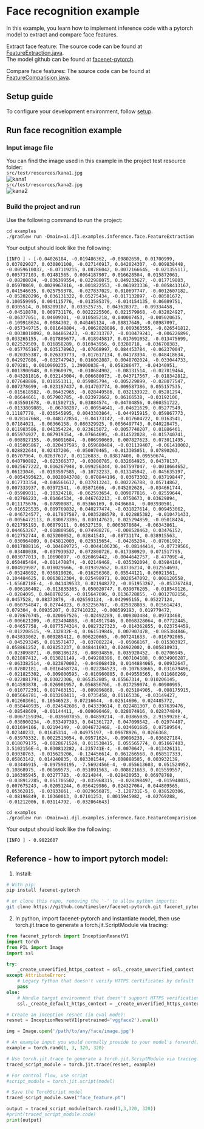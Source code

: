# Face recognition example

In this example, you learn how to implement inference code with a pytorch model to extract and compare face features.

Extract face feature:
The source code can be found at [FeatureExtraction.java](https://github.com/awslabs/djl/blob/master/examples/src/main/java/ai/djl/examples/inference/face/FeatureExtraction.java).  
The model github can be found at [facenet-pytorch](https://github.com/timesler/facenet-pytorch).

Compare face features:
The source code can be found at [FeatureComparision.java](https://github.com/awslabs/djl/blob/master/examples/src/main/java/ai/djl/examples/inference/face/FeatureComparision.java).  

## Setup guide

To configure your development environment, follow [setup](../../docs/development/setup.md).

## Run face recognition example

### Input image file
You can find the image used in this example in the project test resource folder:  
 `src/test/resources/kana1.jpg`  
![kana1](../src/test/resources/kana1.jpg)     
 `src/test/resources/kana2.jpg`  
![kana2](../src/test/resources/kana2.jpg)  

### Build the project and run
Use the following command to run the project:

```
cd examples
./gradlew run -Dmain=ai.djl.examples.inference.face.FeatureExtraction
```

Your output should look like the following:

```text
[INFO ] - [-0.04026184, -0.019486362, -0.09802659, 0.01700999, 0.037829027, 0.030801108, -0.027146917, 0.042024307, -0.009838448, -0.0059610037, -0.07119215, 0.08786042, 0.0072166645, -0.021355117, 0.005737103, 0.01481565, 0.0064187907, 0.016628504, 0.015872061, -0.08208024, -0.036399554, 0.022988075, 0.049233627, -0.017719803, 0.05970869, 0.0029967816, -0.001822553, -0.061923336, -0.0058413167, 0.041546635, 0.025759378, -0.027837029, 0.010697747, -0.0012607182, -0.052020296, 0.036131322, 0.05275434, -0.017132897, -0.08581672, 0.100559995, 0.004115776, -0.013585379, -0.014154135, 0.06089751, 0.0305514, 0.003209107, 0.033525735, 0.043628372, -0.09334458, -0.04518878, 0.009731176, 0.0022225506, 0.021579968, -0.032024927, -0.06377051, 0.04609301, -0.010585218, 0.040007453, -0.005020635, -0.109918624, 0.0084302, 0.040465124, -0.08817649, -0.08987097, -0.057349715, 0.081648804, -0.0062028086, 0.009363555, -0.026541812, -0.0038018092, 0.044862423, -0.02313707, -0.010479241, -0.006226896, 0.033265155, -0.017805677, -0.018945817, 0.017691052, -0.013475699, 0.022529509, 0.016858289, 0.016943956, 0.03288718, -0.036700383, -0.057765167, 0.035178963, -0.07668997, 0.084453784, -0.062370047, -0.020355387, 0.026339773, -0.017617134, 0.04173394, -0.048418634, 0.042927686, -0.032747943, 0.016062887, 0.0048702024, -0.033044733, 0.079281, 0.0010960235, 1.3900083E-4, 0.058286477, -0.04340951, 0.0013900948, 0.03960979, -0.010684902, -0.08131514, -0.027819464, -0.043281816, 0.032143004, 0.006680073, -0.043717567, -0.018342812, 0.077648886, 0.010551311, 0.059085794, -0.005229899, -0.028077547, 0.007278699, -0.023197437, 0.014703774, 0.009587386, 0.055157535, -0.015618582, -0.06432965, -0.028449586, 0.032133922, 0.05281294, -0.06644661, 0.057903785, -0.023972662, 0.06166538, -0.03192106, -0.035501678, -0.01502715, 0.03884574, -0.04704856, 0.060351722, -0.0133809885, -0.06708287, -0.00954641, -0.04621629, 0.05277549, 0.11187778, -0.036545895, 0.0043303864, -0.044915915, 0.059867773, -0.028147668, -0.048172854, -0.04173142, -0.017604722, 0.0163541, 0.07184021, -0.06366158, 0.080329925, 0.0056497743, 0.040228475, 0.011983586, 0.041354224, 0.023615072, -0.0057740207, 0.01886461, 0.055974927, 0.087919354, -0.07664695, -0.014522028, -0.015740741, -0.008927155, -0.06091684, -0.006990669, 0.007827623, 0.073011495, -0.015005867, -0.020437595, 0.059680484, -0.031139407, -0.061410002, 0.028822644, 0.02437206, -0.050070465, -0.013305051, 0.07890263, 0.05707964, 0.02637617, 0.01126833, 0.03817408, 0.09550674, 0.040790882, -0.023366377, -0.03800785, 0.032664925, 0.04378137, 0.0025677222, 0.016267948, 0.099256344, 0.047597047, -0.0018664652, 0.06123046, -0.0103597585, -0.10732233, 0.013145942, -0.045635197, -0.0054395623, 0.0020043708, 0.070844196, 0.03673302, 0.037198447, 0.017733354, -0.046561617, 0.037813243, 0.002226788, 0.05714862, 0.007333937, 0.03972541, -0.05871666, -0.045202628, -0.034661744, -0.05909011, -0.10324218, -0.062593654, 0.009877816, -0.02559644, -0.02766223, -0.01464534, -0.046762213, -0.0750673, 0.03629894, 0.011175676, -0.07898087, 0.05366169, 0.0436684, -0.003930501, -0.016525535, 0.009769832, 0.040277474, -0.031827614, 0.009453062, -0.046724577, -0.017037587, 0.0035288578, 0.022885382, -0.010471433, -0.0056472113, 0.030873396, 0.030147621, 0.025294859, -0.05018424, 0.021795193, 0.06879111, 0.06327159, 0.0063878684, -0.06343861, 0.044653267, -0.018809505, 0.074988276, -0.008528463, 0.03476152, 0.012752744, 0.025200052, 0.02841543, -0.08731174, 0.038915563, -0.030964809, 0.043812003, 0.029315654, -0.04265204, -0.07061982, 0.0017888116, -0.104689725, -0.0044106236, -0.08144414, -0.07739566, -0.03480038, -0.037939537, 0.072800726, 0.017380929, 0.071517795, 0.003077013, 0.10690897, -0.026069442, -0.0044642757, -8.47709E-4, 0.050485484, -0.011470874, -0.02149468, -0.035392094, 0.03984104, 0.004919987, 0.018029666, -0.019392652, 0.03736214, 0.012554693, -0.05248692, 0.036819026, -0.016256368, 0.05544121, 0.06921561, 0.104484625, 0.0063812304, 0.025498971, 0.0026547092, 0.008120558, -1.6568718E-4, -0.041439533, 0.021948272, -0.051953267, -0.053767484, -0.006186402, -0.013835365, 0.050020747, 0.039076205, -0.018549126, -0.0284095, 0.048878256, -0.015647696, 0.0136728855, -0.0012782156, 0.0457528, 0.08373879, -0.026593124, -0.042995155, 0.05227124, -0.060754847, 0.02744823, 0.032256767, -0.025928803, 0.015614243, 0.079304, 0.00935207, 0.027410232, -0.008599193, 0.019779472, -0.078676745, -0.020067526, -0.02492289, 0.008303484, 0.09733468, -0.006621209, -0.023494888, -0.014917946, 0.0068328064, 0.07722445, -0.04657758, -0.0077574314, 0.0027327323, -0.014362855, 0.023754459, -0.012208515, -9.332832E-4, 0.061519846, 0.007907478, -0.085384846, 0.043833062, 0.009285412, 0.006220665, -0.007241633, -0.016792065, -0.045293245, 0.013571477, -0.037002224, -0.05068167, -0.015303927, 0.058861252, 0.028253237, 0.048441693, 0.024922002, 0.005810931, -0.023098871, -0.008186173, -0.08034856, 0.035920452, -0.02706945, 0.021887412, -0.013821149, -0.049288396, 0.007104188, 0.0034900287, -0.063382514, -0.023870002, -0.048068438, 0.0144884065, 0.00932647, -0.07802181, -0.0016468724, -0.022284523, -0.107638665, 0.031679496, -0.021825302, -0.009800595, -0.010960805, 0.049558565, 0.011680269, -0.022881791, 0.03022306, 0.065352805, 0.05567314, 0.010206145, 0.014593878, -0.026901957, 0.056856766, -0.017259074, 0.00900995, -0.010772391, 0.017463151, -0.009896868, -0.025104905, -0.008175915, 0.005664781, -0.013260411, -0.0735458, 0.01165336, -0.03149427, 0.012603661, 0.10546523, 0.07216644, -0.02514606, 0.024485772, -0.058440935, -0.024542606, 0.043339614, 0.022481307, 0.037639476, -0.08548609, -0.01144411, -0.009090469, 0.028074916, 0.028374849, -0.0067159394, -0.039607055, 0.04859214, -0.03865035, 2.9159928E-4, -0.038900234, -0.033497393, 0.041361727, 0.047099542, -0.02974487, 0.031694166, 0.02194149, -0.0046732468, -0.034601685, 0.07589564, 0.02340233, 0.01645314, -0.04975197, -0.09678926, 0.0266368, -0.03970332, 0.0022513054, 0.09571624, -0.09096238, -0.036827184, 0.018079175, -0.0028671524, 0.011538415, 0.055565774, 0.051667403, 3.5102156E-4, 0.030812282, 4.235741E-4, -0.0070647, -0.013426111, 0.03030763, -0.015629206, -0.124456614, 0.061266568, 0.058517333, 0.05863142, 0.014240835, 0.083301544, -0.008888505, 0.003932139, -0.03446915, -0.097598195, -7.5692456E-4, -0.055613603, 0.051524952, 0.10868975, -0.06169573, -0.051091563, -0.008621663, 0.015559557, 0.106395945, 0.03277783, -0.0214844, -0.028420953, 0.06978768, -0.038912285, 0.051705502, -0.035968315, -0.028398497, -0.015948035, 0.007675243, -0.02051244, 0.056429986, 0.024327064, 0.044809565, 0.05362815, -0.03933861, -0.0029656875, -3.128731E-5, 0.038520306, -0.08196849, 0.10360013, 0.07101253, 0.0015945982, -0.02769288, -0.01212006, 0.03114792, -0.032064643]
```

```
cd examples
./gradlew run -Dmain=ai.djl.examples.inference.face.FeatureComparision
```

Your output should look like the following:

```text
[INFO ] - 0.9022607
```

## Reference - how to import pytorch model:

1. Install:
    
```bash
# With pip:
pip install facenet-pytorch

# or clone this repo, removing the '-' to allow python imports:
git clone https://github.com/timesler/facenet-pytorch.git facenet_pytorch

```
    
2. In python, import facenet-pytorch and instantiate model, then use torch.jit.trace to generate a torch.jit.ScriptModule via tracing:
    
```python
from facenet_pytorch import InceptionResnetV1
import torch
from PIL import Image
import ssl

try:
    _create_unverified_https_context = ssl._create_unverified_context
except AttributeError:
    # Legacy Python that doesn't verify HTTPS certificates by default
    pass
else:
    # Handle target environment that doesn't support HTTPS verification
    ssl._create_default_https_context = _create_unverified_https_context

# Create an inception resnet (in eval mode):
resnet = InceptionResnetV1(pretrained='vggface2').eval()

img = Image.open('/path/to/any/face/image.jpg')

# An example input you would normally provide to your model's forward() method.
example = torch.rand(1, 3, 320, 320)

# Use torch.jit.trace to generate a torch.jit.ScriptModule via tracing.
traced_script_module = torch.jit.trace(resnet, example)

# For control flow, use script
#script_module = torch.jit.script(model) 

# Save the TorchScript model
traced_script_module.save("face_feature.pt")

output = traced_script_module(torch.rand(1,3,320, 320))
#print(traced_script_module.code)
print(output)

```